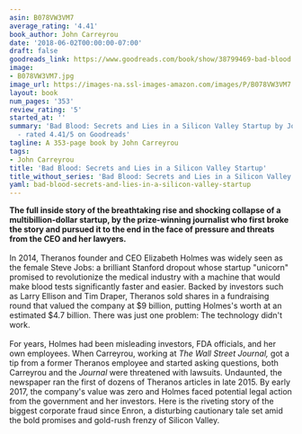 ```yaml
---
asin: B078VW3VM7
average_rating: '4.41'
book_author: John Carreyrou
date: '2018-06-02T00:00:00-07:00'
draft: false
goodreads_link: https://www.goodreads.com/book/show/38799469-bad-blood
image:
- B078VW3VM7.jpg
image_url: https://images-na.ssl-images-amazon.com/images/P/B078VW3VM7.01._SCLZZZZZZZ.jpg
layout: book
num_pages: '353'
review_rating: '5'
started_at: ''
summary: 'Bad Blood: Secrets and Lies in a Silicon Valley Startup by John Carreyrou
  - rated 4.41/5 on Goodreads'
tagline: A 353-page book by John Carreyrou
tags:
- John Carreyrou
title: 'Bad Blood: Secrets and Lies in a Silicon Valley Startup'
title_without_series: 'Bad Blood: Secrets and Lies in a Silicon Valley Startup'
yaml: bad-blood-secrets-and-lies-in-a-silicon-valley-startup
---
```


<b>The full inside story of the breathtaking rise and shocking collapse of a multibillion-dollar startup, by the prize-winning journalist who first broke the story and pursued it to the end in the face of pressure and threats from the CEO and her lawyers.</b><br /><br />In 2014, Theranos founder and CEO Elizabeth Holmes was widely seen as the female Steve Jobs: a brilliant Stanford dropout whose startup "unicorn" promised to revolutionize the medical industry with a machine that would make blood tests significantly faster and easier. Backed by investors such as Larry Ellison and Tim Draper, Theranos sold shares in a fundraising round that valued the company at $9 billion, putting Holmes's worth at an estimated $4.7 billion. There was just one problem: The technology didn't work.<br /><br />For years, Holmes had been misleading investors, FDA officials, and her own employees. When Carreyrou, working at <i>The Wall Street Journal,</i> got a tip from a former Theranos employee and started asking questions, both Carreyrou and the <i>Journal</i> were threatened with lawsuits. Undaunted, the newspaper ran the first of dozens of Theranos articles in late 2015. By early 2017, the company's value was zero and Holmes faced potential legal action from the government and her investors. Here is the riveting story of the biggest corporate fraud since Enron, a disturbing cautionary tale set amid the bold promises and gold-rush frenzy of Silicon Valley.